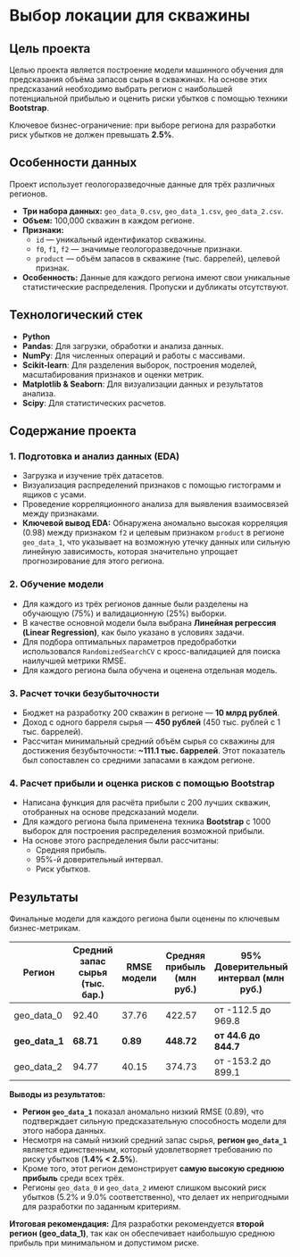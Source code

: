 # Выбор локации для скважины

## Цель проекта

Целью проекта является построение модели машинного обучения для предсказания объёма запасов сырья в скважинах. На основе этих предсказаний необходимо выбрать регион с наибольшей потенциальной прибылью и оценить риски убытков с помощью техники **Bootstrap**.

Ключевое бизнес-ограничение: при выборе региона для разработки риск убытков не должен превышать **2.5%**.

## Особенности данных

Проект использует геологоразведочные данные для трёх различных регионов.

*   **Три набора данных:** `geo_data_0.csv`, `geo_data_1.csv`, `geo_data_2.csv`.
*   **Объем:** 100,000 скважин в каждом регионе.
*   **Признаки:**
    *   `id` — уникальный идентификатор скважины.
    *   `f0`, `f1`, `f2` — значимые геологоразведочные признаки.
    *   `product` — объём запасов в скважине (тыс. баррелей), целевой признак.
*   **Особенность:** Данные для каждого региона имеют свои уникальные статистические распределения. Пропуски и дубликаты отсутствуют.

## Технологический стек

*   **Python**
*   **Pandas**: Для загрузки, обработки и анализа данных.
*   **NumPy**: Для численных операций и работы с массивами.
*   **Scikit-learn**: Для разделения выборок, построения моделей, масштабирования признаков и оценки метрик.
*   **Matplotlib & Seaborn**: Для визуализации данных и результатов анализа.
*   **Scipy**: Для статистических расчетов.

## Содержание проекта

### 1. Подготовка и анализ данных (EDA)
*   Загрузка и изучение трёх датасетов.
*   Визуализация распределений признаков с помощью гистограмм и ящиков с усами.
*   Проведение корреляционного анализа для выявления взаимосвязей между признаками.
*   **Ключевой вывод EDA:** Обнаружена аномально высокая корреляция (0.98) между признаком `f2` и целевым признаком `product` в регионе `geo_data_1`, что указывает на возможную утечку данных или сильную линейную зависимость, которая значительно упрощает прогнозирование для этого региона.

### 2. Обучение модели
*   Для каждого из трёх регионов данные были разделены на обучающую (75%) и валидационную (25%) выборки.
*   В качестве основной модели была выбрана **Линейная регрессия (Linear Regression)**, как было указано в условиях задачи.
*   Для подбора оптимальных параметров предобработки использовался `RandomizedSearchCV` с кросс-валидацией для поиска наилучшей метрики RMSE.
*   Для каждого региона была обучена и оценена отдельная модель.

### 3. Расчет точки безубыточности
*   Бюджет на разработку 200 скважин в регионе — **10 млрд рублей**.
*   Доход с одного барреля сырья — **450 рублей** (450 тыс. рублей с 1 тыс. баррелей).
*   Рассчитан минимальный средний объём сырья со скважины для достижения безубыточности: **~111.1 тыс. баррелей**. Этот показатель был сопоставлен со средними запасами в каждом регионе.

### 4. Расчет прибыли и оценка рисков с помощью Bootstrap
*   Написана функция для расчёта прибыли с 200 лучших скважин, отобранных на основе предсказаний модели.
*   Для каждого региона была применена техника **Bootstrap** с 1000 выборок для построения распределения возможной прибыли.
*   На основе этого распределения были рассчитаны:
    *   Средняя прибыль.
    *   95%-й доверительный интервал.
    *   Риск убытков.

## Результаты

Финальные модели для каждого региона были оценены по ключевым бизнес-метрикам.

| Регион | Средний запас сырья (тыс. бар.) | RMSE модели | Средняя прибыль (млн руб.) | 95% Доверительный интервал (млн руб.) | Риск убытков (%) |
|---|---|---|---|---|---|
| geo_data_0 | 92.40 | 37.76 | 422.57 | от -112.5 до 969.8 | **5.2%** |
| **geo_data_1** | **68.71** | **0.89** | **448.72** | **от 44.6 до 844.7** | **1.4%** |
| geo_data_2 | 94.77 | 40.15 | 374.73 | от -153.2 до 899.1 | **9.0%** |

**Выводы из результатов:**
*   **Регион `geo_data_1`** показал аномально низкий RMSE (0.89), что подтверждает сильную предсказательную способность модели для этого набора данных.
*   Несмотря на самый низкий средний запас сырья, **регион `geo_data_1`** является единственным, который удовлетворяет требованию по риску убытков (**1.4% < 2.5%**).
*   Кроме того, этот регион демонстрирует **самую высокую среднюю прибыль** среди всех трёх.
*   Регионы `geo_data_0` и `geo_data_2` имеют слишком высокий риск убытков (5.2% и 9.0% соответственно), что делает их непригодными для разработки по заданным критериям.

**Итоговая рекомендация:** Для разработки рекомендуется **второй регион (geo_data_1)**, так как он обеспечивает наибольшую среднюю прибыль при минимальном и допустимом риске.
